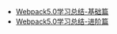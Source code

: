 - [Webpack5.0学习总结-基础篇](https://juejin.cn/post/6971743815434993671)
- [Webpack5.0学习总结-进阶篇](https://juejin.cn/post/6975321674015047693#heading-8)